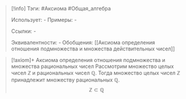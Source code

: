 > [!info]
> Тэги: #Аксиома #Общая_алгебра  
> 
> Использует: *-*
> Примеры: *-*
> 
> Ссылки: *-*
> 
> Эквивалентности: *-*
> Обобщения: [[Аксиомa определения отношения подмножества и множества действительных чисел]]

> [!axiom]+ Аксиомa определения отношения подмножества и множества рациональных чисел
> Рассмотрим множество целых чисел $\mathbb{Z}$ и рациональных чисел $\mathbb{Q}$. Тогда множество целых чисел $\mathbb{Z}$ принадлежит множеству рациональных $\mathbb{Q}$.  
> $$\mathbb{Z}\subset \mathbb{Q}$$